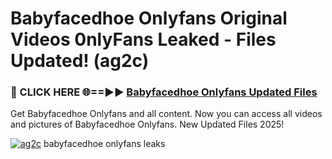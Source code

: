 # Babyfacedhoe Onlyfans Original Videos 0nlyFans Leaked - Files Updated! (ag2c)

<h3>🔴 CLICK HERE 🌐==►► <a href="https://tinyurl.com/2wckxsce" rel="nofollow">Babyfacedhoe Onlyfans Updated Files</a></h3>

Get Babyfacedhoe Onlyfans and all content. Now you can access all videos and pictures of Babyfacedhoe Onlyfans. New Updated Files 2025!

[![ag2c](https://i.imgur.com/AFduVYN.gif)](https://tinyurl.com/2wckxsce)
babyfacedhoe onlyfans leaks